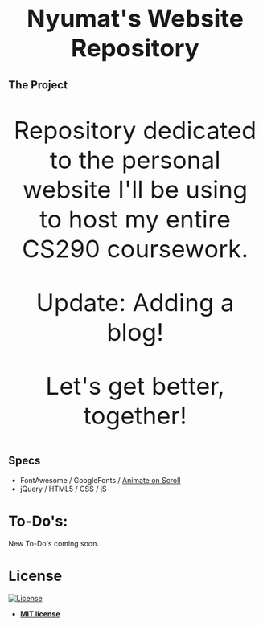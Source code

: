 <h1 align="center" style="font-size: 3rem;">Nyumat's Website Repository</h1>

## The Project

<p align="center" style="font-size: 3rem;">Repository dedicated to the personal website I'll be using to host my entire CS290 coursework.</p>

<p align="center" style="font-size: 3rem;">Update: Adding a blog!</p>

<p align="center" style="font-size: 3rem;">Let's get better, together!</p>

## Specs 

- FontAwesome / GoogleFonts / [Animate on Scroll](https://github.com/michalsnik/aos)
- jQuery / HTML5 / CSS / jS

# To-Do's:

New To-Do's coming soon.

# License

[![License](http://img.shields.io/:license-mit-blue.svg?style=flat-square)](http://badges.mit-license.org)

- **[MIT license](http://opensource.org/licenses/mit-license.php)**
